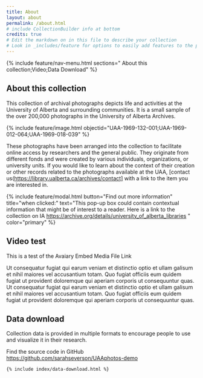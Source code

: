 ```yaml
---
title: About
layout: about
permalink: /about.html
# include CollectionBuilder info at bottom
credits: true
# Edit the markdown on in this file to describe your collection
# Look in _includes/feature for options to easily add features to the page
---
```



{% include feature/nav-menu.html sections=" About this collection;Video;Data Download" %}



## About this collection 
This collection of archival photographs depicts life and activities at the University of Alberta and surrounding communities. It is a small sample of the over 200,000 photographs in the University of Alberta Archives. 

{% include feature/image.html objectid="UAA-1969-132-001;UAA-1969-012-064;UAA-1969-018-039" %}

These photographs have been arranged into the collection to facilitate online access by researchers and the general public. They originate from different fonds and were created by various individuals, organizations, or university units. If you would like to learn about the context of their creation or other records related to the photographs available at the UAA, [contact us(https://library.ualberta.ca/archives/contact] with a link to the item you are interested in.

{% include feature/modal.html button="Find out more information" title="when clicked:" text="This pop-up box could contain contextual information that might be of interest to a reader. Here is a link to the collection on IA https://archive.org/details/university_of_alberta_libraries " color="primary" %}

## Video test

This is a test of the Avaiary Embed Media File Link

Ut consequatur fugiat qui earum veniam et distinctio optio et ullam galisum et nihil maiores vel accusantium totam. Quo fugiat officiis eum quidem fugiat ut provident doloremque qui aperiam corporis ut consequuntur quas. Ut consequatur fugiat qui earum veniam et distinctio optio et ullam galisum et nihil maiores vel accusantium totam. Quo fugiat officiis eum quidem fugiat ut provident doloremque qui aperiam corporis ut consequuntur quas.


## Data download 

Collection data is provided in multiple formats to encourage people to use and visualize it in their research.

Find the source code in GitHub https://github.com/sarahseverson/UAAphotos-demo 

   <div class="col-md-8">

    {% include index/data-download.html %}

  </div>
